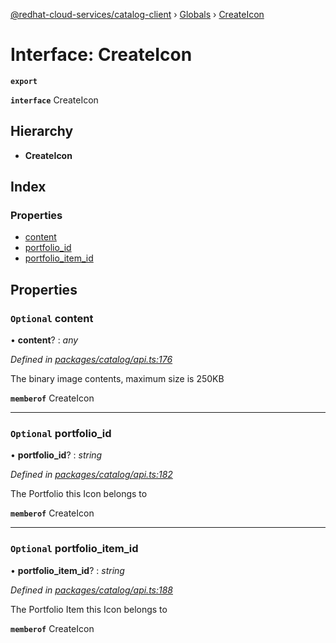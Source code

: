 [@redhat-cloud-services/catalog-client](../README.md) › [Globals](../globals.md) › [CreateIcon](createicon.md)

# Interface: CreateIcon

**`export`** 

**`interface`** CreateIcon

## Hierarchy

* **CreateIcon**

## Index

### Properties

* [content](createicon.md#optional-content)
* [portfolio_id](createicon.md#optional-portfolio_id)
* [portfolio_item_id](createicon.md#optional-portfolio_item_id)

## Properties

### `Optional` content

• **content**? : *any*

*Defined in [packages/catalog/api.ts:176](https://github.com/RedHatInsights/javascript-clients/blob/master/packages/catalog/api.ts#L176)*

The binary image contents, maximum size is 250KB

**`memberof`** CreateIcon

___

### `Optional` portfolio_id

• **portfolio_id**? : *string*

*Defined in [packages/catalog/api.ts:182](https://github.com/RedHatInsights/javascript-clients/blob/master/packages/catalog/api.ts#L182)*

The Portfolio this Icon belongs to

**`memberof`** CreateIcon

___

### `Optional` portfolio_item_id

• **portfolio_item_id**? : *string*

*Defined in [packages/catalog/api.ts:188](https://github.com/RedHatInsights/javascript-clients/blob/master/packages/catalog/api.ts#L188)*

The Portfolio Item this Icon belongs to

**`memberof`** CreateIcon
